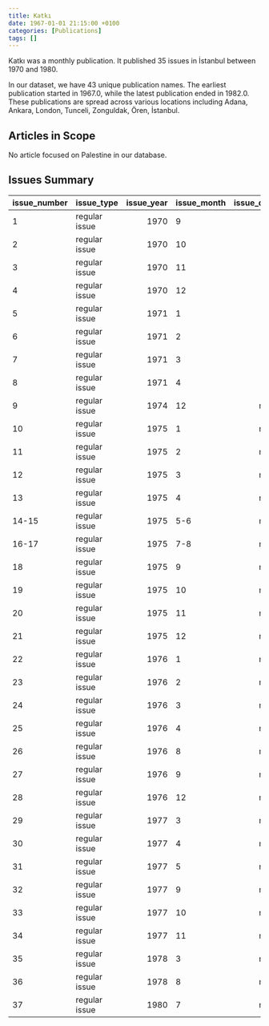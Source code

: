 ```yaml
---
title: Katkı
date: 1967-01-01 21:15:00 +0100
categories: [Publications]
tags: []
---
```


Katkı was a monthly publication. It published 35 issues in İstanbul between 1970 and 1980.

In our dataset, we have 43 unique publication names. The earliest publication started in 1967.0, while the latest publication ended in 1982.0. These publications are spread across various locations including Adana, Ankara, London, Tunceli, Zonguldak, Ören, İstanbul.

## Articles in Scope

No article focused on Palestine in our database.

## Issues Summary

| issue_number   | issue_type    |   issue_year | issue_month   |   issue_day |
|:---------------|:--------------|-------------:|:--------------|------------:|
| 1              | regular issue |         1970 | 9             |          15 |
| 2              | regular issue |         1970 | 10            |          15 |
| 3              | regular issue |         1970 | 11            |          15 |
| 4              | regular issue |         1970 | 12            |          15 |
| 5              | regular issue |         1971 | 1             |          15 |
| 6              | regular issue |         1971 | 2             |          15 |
| 7              | regular issue |         1971 | 3             |          15 |
| 8              | regular issue |         1971 | 4             |          15 |
| 9              | regular issue |         1974 | 12            |         nan |
| 10             | regular issue |         1975 | 1             |         nan |
| 11             | regular issue |         1975 | 2             |         nan |
| 12             | regular issue |         1975 | 3             |         nan |
| 13             | regular issue |         1975 | 4             |         nan |
| 14-15          | regular issue |         1975 | 5-6           |         nan |
| 16-17          | regular issue |         1975 | 7-8           |         nan |
| 18             | regular issue |         1975 | 9             |         nan |
| 19             | regular issue |         1975 | 10            |         nan |
| 20             | regular issue |         1975 | 11            |         nan |
| 21             | regular issue |         1975 | 12            |         nan |
| 22             | regular issue |         1976 | 1             |         nan |
| 23             | regular issue |         1976 | 2             |         nan |
| 24             | regular issue |         1976 | 3             |         nan |
| 25             | regular issue |         1976 | 4             |         nan |
| 26             | regular issue |         1976 | 8             |         nan |
| 27             | regular issue |         1976 | 9             |         nan |
| 28             | regular issue |         1976 | 12            |         nan |
| 29             | regular issue |         1977 | 3             |         nan |
| 30             | regular issue |         1977 | 4             |         nan |
| 31             | regular issue |         1977 | 5             |         nan |
| 32             | regular issue |         1977 | 9             |         nan |
| 33             | regular issue |         1977 | 10            |         nan |
| 34             | regular issue |         1977 | 11            |         nan |
| 35             | regular issue |         1978 | 3             |         nan |
| 36             | regular issue |         1978 | 8             |         nan |
| 37             | regular issue |         1980 | 7             |         nan |